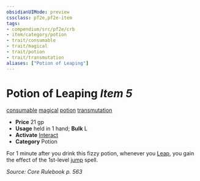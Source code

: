 ```yaml
---
obsidianUIMode: preview
cssclass: pf2e,pf2e-item
tags:
- compendium/src/pf2e/crb
- item/category/potion
- trait/consumable
- trait/magical
- trait/potion
- trait/transmutation
aliases: ["Potion of Leaping"]
---
```

# Potion of Leaping *Item 5*  
[consumable](../../../Rules/traits/consumable.md)  [magical](../../../Rules/traits/magical.md)  [potion](../../../Rules/traits/potion.md)  [transmutation](../../../Rules/traits/transmutation.md)  

- **Price** 21 gp
- **Usage** held in 1 hand; **Bulk** L
- **Activate** [Interact](../../../Rules/actions/interact.md)
- **Category** Potion

For 1 minute after you drink this fizzy potion, whenever you [Leap](../../../Rules/actions/leap.md), you gain the effect of the 1st-level [jump](../../spells/jump.md) spell.

*Source: Core Rulebook p. 563*